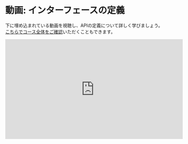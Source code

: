 # 動画: インターフェースの定義

下に埋め込まれている動画を視聴し、APIの定義について詳しく学びましょう。[こちらでコース全体をご確認](https://www.youtube.com/watch?v=GZvSYJDk-us)いただくこともできます。

<iframe 
  width="560" height="315" 
  src="https://www.youtube.com/embed/GZvSYJDk-us?start=471" 
  frameborder="0" allowfullscreen>
</iframe>
